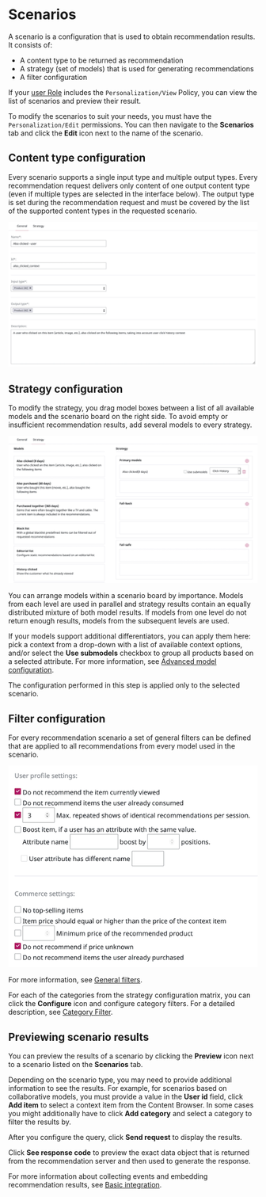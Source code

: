# Scenarios

A scenario is a configuration that is used to obtain recommendation results. 
It consists of:

- A content type to be returned as recommendation 
- A strategy (set of models) that is used for generating recommendations
- A filter configuration

If your [user Role](../site_organization/organizing_the_site.md#permissions) includes 
the `Personalization/View` Policy, you can view the list of scenarios and preview their result.

To modify the scenarios to suit your needs, you must have the `Personalization/Edit` permissions.
You can then navigate to the **Scenarios** tab and click the **Edit** icon next to 
the name of the scenario.

## Content type configuration

Every scenario supports a single input type and multiple output types. 
Every recommendation request delivers only content of one output content type 
(even if multiple types are selected in the interface below). 
The output type is set during the recommendation request and must be covered by 
the list of the supported content types in the requested scenario.

![Basic scenario configuration](img/scenario_configuration.png "Basic scenario configuration")

## Strategy configuration

To modify the strategy, you drag model boxes between a list of all available models and the scenario 
board on the right side.
To avoid empty or insufficient recommendation results, add several models to every strategy.

![Strategy configuration](img/scenario_configuration_strategy.png "Strategy configuration")

You can arrange models within a scenario board by importance.
Models from each level are used in parallel and strategy results contain an equally 
distributed mixture of both model results. 
If models from one level do not return enough results, models from the 
subsequent levels are used.

If your models support additional differentiators, you can apply them here:
pick a context from a drop-down with a list of available context options,
and/or select the **Use submodels** checkbox to group all products based on a selected attribute.
For more information, see [Advanced model configuration](recommendation_models.md#advanced-model-configuration). 

The configuration performed in this step is applied only to the selected scenario.

## Filter configuration

For every recommendation scenario a set of general filters can be defined that 
are applied to all recommendations from every model used in the scenario.

![General filters](img/scenario_filters.png "General filters")

For more information, see [General filters](filters.md#general-filters).

For each of the categories from the strategy configuration matrix, you can click 
the **Configure** icon and configure category filters. 
For a detailed description, see [Category Filter](filters.md#category-filter).

## Previewing scenario results

You can preview the results of a scenario by clicking the **Preview** icon next 
to a scenario listed on the **Scenarios** tab.

Depending on the scenario type, you may need to provide additional information 
to see the results.
For example, for scenarios based on collaborative models, you must provide 
a value in the **User id** field, click **Add item** to select a context item 
from the Content Browser.
In some cases you might additionally have to click **Add category** and select 
a category to filter the results by. 

After you configure the query, click **Send request** to display the results.

Click **See response code** to preview the exact data object that is returned 
from the recommendation server and then used to generate the response.

For more information about collecting events and embedding recommendation results, 
see [Basic integration](https://doc.ibexa.co/en/master/guide/personalization/personalization_quickstart/#integration).
